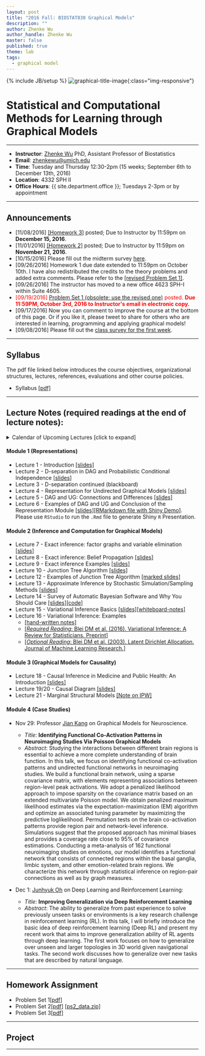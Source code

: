 ```yaml
---
layout: post
title: "2016 Fall: BIOSTAT830 Graphical Models"
description: ""
author: Zhenke Wu
author_handle: Zhenke Wu
master: false
published: true
theme: lab
tags: 
  - graphical model
---
```

{% include JB/setup %}
![graphical-title-image](http://d29qn7q9z0j1p6.cloudfront.net/content/roypta/371/1984/20120222/F4.large.jpg){:class="img-responsive"}

# Statistical and Computational Methods for Learning through Graphical Models
------

* **Instructor**: [Zhenke Wu](http://zhenkewu.com) PhD, Assistant Professor of Biostatistics
* **Email**: zhenkewu@umich.edu
* **Time**: Tuesday and Thursday 12:30-2pm (15 weeks; September 6th to December 13th, 2016)
* **Location**: 4332 SPH II
* **Office Hours**: {{ site.department.office }}; Tuesdays 2-3pm or by appointment

------

## Announcements

* [11/08/2016] [[Homework 3]](/assets/pdfs/slides/teaching/2016/biostat830/homework/ps3.pdf) posted; Due to Instructor by 11:59pm on **December 15, 2016**.
* [11/01/2016] [[Homework 2]](/assets/pdfs/slides/teaching/2016/biostat830/homework/ps2.pdf) posted; Due to Instructor by 11:59pm on **November 21, 2016**.
* [10/15/2016] Please fill out the midterm survey [here](https://goo.gl/forms/AMfJ1t1d0gQbgQXI3).
* [09/26/2016] Homework 1 due date extended to 11:59pm on October 10th. I have also redistributed the credits to the theory problems and added extra comments. Please refer to the [[revised Problem Set 1]](/assets/pdfs/slides/teaching/2016/biostat830/homework/ps1_revised.pdf).
* [09/26/2016] The instructor has moved to a new office 4623 SPH-I within Suite 4605. 
* <span style="color:red;"> [09/19/2016] [Problem Set 1 (obsolete; use the revised one)](/assets/pdfs/slides/teaching/2016/biostat830/homework/ps1.pdf) posted. **Due 11:59PM, October 3rd, 2016 to Instructor's email in electronic copy.** </span>
* [09/17/2016] Now you can comment to improve the course at the bottom of this page. Or if you like it, please tweet to share for others who are interested in learning, programming and applying graphical models!
* [09/08/2016] Please fill out the [class survey for the first week](https://goo.gl/forms/q4mwWHG8RkNeJMH83).

------

## Syllabus

The pdf file linked below introduces the course objectives, organizational structures, lectures, references, evaluations and other course policies.

* Syllabus [[pdf]](/assets/pdfs/slides/teaching/2016/biostat830/BIOSTAT830-syllabus.pdf)

------

## Lecture Notes (required readings at the end of lecture notes):

<details>
  <summary>Calendar of Upcoming Lectures [click to expand]</summary>
  <div class="span3">
<div id="upcoming"></div><!--/span-->
</div>
<div class="span9">
	<iframe src="https://calendar.google.com/calendar/embed?src=m1v75gnveubh3skivkbqhsbdvk%40group.calendar.google.com&ctz=America/New_York" style=" border-width:0 " width="100%" height="600" frameborder="0" scrolling="no"></iframe>
</div><!--/span-->
</details>

#### Module 1 (Representations)
+ Lecture 1 - Introduction [[slides]](/assets/pdfs/slides/teaching/2016/biostat830/lecture_notes/Lecture1.pdf)
+ Lecture 2 - D-separation in DAG and Probabilistic Conditional Independence [[slides]](/assets/pdfs/slides/teaching/2016/biostat830/lecture_notes/Lecture2.pdf)
+ Lecture 3 - D-separation continued (blackboard)
+ Lecture 4 - Representation for Undirected Graphical Models [[slides]](/assets/pdfs/slides/teaching/2016/biostat830/lecture_notes/Lecture4.pdf)
+ Lecture 5 - DAG and UG: Connections and Differences [[slides]](/assets/pdfs/slides/teaching/2016/biostat830/lecture_notes/Lecture5.pdf)
+ Lecture 6 - Examples of DAG and UG and Conclusion of the Representation Module [[slides]](/assets/pdfs/slides/teaching/2016/biostat830/lecture_notes/Lecture6_nodemo.pdf)[[RMarkdown file with Shiny Demo]](/assets/pdfs/slides/teaching/2016/biostat830/lecture_notes/Lecture6.zip). Please use `RStudio` to run the `.Rmd` file to generate Shiny `R` Presentation.


#### Module 2 (Inference and Computation for Graphical Models)
+ Lecture 7 - Exact inference: factor graphs and variable elimination [[slides]](/assets/pdfs/slides/teaching/2016/biostat830/lecture_notes/Lecture7.html)
+ Lecture 8 - Exact inference: Belief Propagation [[slides]](/assets/pdfs/slides/teaching/2016/biostat830/lecture_notes/Lecture8.html)
+ Lecture 9 - Exact inference Examples [[slides]](/assets/pdfs/slides/teaching/2016/biostat830/lecture_notes/Lecture9.html)
+ Lecture 10 - Junction Tree Algorithm [[slides]](/assets/pdfs/slides/teaching/2016/biostat830/lecture_notes/Lecture10.html)
+ Lecture 12 - Examples of Junction Tree Algorithm [[marked slides]](/assets/pdfs/slides/teaching/2016/biostat830/lecture_notes/lecture12_inclass_marked.pdf)
+ Lecture 13 - Approximate Inference by Stochastic Simulation/Sampling Methods [[slides]](/assets/pdfs/slides/teaching/2016/biostat830/lecture_notes/Lecture13.pdf)
+ Lecture 14 - Survey of Automatic Bayesian Software and Why You Should Care [[slides]](/assets/pdfs/slides/teaching/2016/biostat830/lecture_notes/Lecture14.pdf)[[code]](/assets/pdfs/slides/teaching/2016/biostat830/lecture_notes/Lecture14code.zip)
+ Lecture 15 - Variational Inference Basics [[slides]](/assets/pdfs/slides/teaching/2016/biostat830/lecture_notes/Lecture15.html)[[whiteboard-notes]](/assets/pdfs/slides/teaching/2016/biostat830/lecture_notes/Lecture15-extra-notes.pdf)
+ Lecture 16 - Variational Inference: Examples 
    - [[hand-written notes]](/assets/pdfs/slides/teaching/2016/biostat830/lecture_notes/lecture16_extra_notes.pdf) 
    - [[*Required Reading*: Blei DM et al. (2016). Variational Inference: A Review for Statisticians. Preprint]](https://arxiv.org/pdf/1601.00670v3.pdf)
    - [[*Optional Reading*: Blei DM et al. (2003). Latent Dirichlet Allocation. Journal of Machine Learning Research.]](https://www.cs.princeton.edu/~blei/papers/BleiNgJordan2003.pdf)

#### Module 3 (Graphical Models for Causality)
+ Lecture 18 - Causal Inference in Medicine and Public Health: An Introduction [[slides]](/assets/pdfs/slides/teaching/2016/biostat830/lecture_notes/Lecture18.html)
+ Lecture 19/20 - Causal Diagram [[slides]](/assets/pdfs/slides/teaching/2016/biostat830/lecture_notes/lecture19_continued.pdf)
+ Lecture 21 - Marginal Structural Models [[Note on IPW]](/assets/pdfs/slides/teaching/2016/biostat830/lecture_notes/lecture21_ipw.html)


#### Module 4 (Case Studies)

+ Nov 29: Professor [Jian Kang](http://www-personal.umich.edu/~jiankang/) on Graphical Models for Neuroscience.
    - *Title*: **Identifying Functional Co-Activation Patterns in Neuroimaging Studies Via Poisson Graphical Models**
    - *Abstract*: Studying the interactions between different brain regions is essential to achieve a more complete understanding of brain function. In this talk, we focus on identifying functional co-activation patterns and undirected functional networks in neuroimaging studies. We build a functional brain network, using a sparse covariance matrix, with elements representing associations between region-level peak activations. We adopt a penalized likelihood approach to impose sparsity on the covariance matrix based on an extended multivariate Poisson model. We obtain penalized maximum likelihood estimates via the expectation-maximization (EM) algorithm and optimize an associated tuning parameter by maximizing the predictive loglikelihood. Permutation tests on the brain co-activation patterns provide region pair and network-level inference. Simulations suggest that the proposed approach has minimal biases and provides a coverage rate close to 95% of covariance estimations. Conducting a meta-analysis of 162 functional neuroimaging studies on emotions, our model identifies a functional network that consists of connected regions within the basal ganglia, limbic system, and other emotion-related brain regions. We characterize this network through statistical inference on region-pair connections as well as by graph measures.

+ Dec 1: [Junhyuk Oh](https://sites.google.com/a/umich.edu/junhyuk-oh/) on Deep Learning and Reinforcement Learning:
    - *Title*: **Improving Generalization via Deep Reinforcement Learning**
    - *Abstract*: The ability to generalize from past experience to solve previously unseen tasks or environments is a key research challenge in reinforcement learning (RL). In this talk, I will briefly introduce the basic idea of deep reinforcement learning (Deep RL) and present my recent work that aims to improve generalization ability of RL agents through deep learning. The first work focuses on how to generalize over unseen and larger topologies in 3D world given navigational tasks. The second work discusses how to generalize over new tasks that are described by natural language.


------

## Homework Assignment

* Problem Set 1[[pdf]](/assets/pdfs/slides/teaching/2016/biostat830/homework/ps1_revised.pdf)
* Problem Set 2[[pdf]](/assets/pdfs/slides/teaching/2016/biostat830/homework/ps2.pdf)
[[ps2_data.zip]](/assets/pdfs/slides/teaching/2016/biostat830/homework/ps2_data.zip)
* Problem Set 3[[pdf]](/assets/pdfs/slides/teaching/2016/biostat830/homework/ps3.pdf)


------

## Project

------



